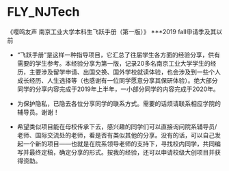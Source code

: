 # FLY_NJTech
《嘤鸣友声   南京工业大学本科生飞跃手册（第一版）》 ***2019 fall申请季及其以前

* “飞跃手册”是这样一种指导项目，它汇总了往届学生各方面的经验分享，供有需要的学生参考。本经验分享为第一版，记录20多名南京工业大学学生的经历，主要涉及留学申请、出国交换、国外学校就读体验，也会涉及到一些个人成长经历、人生选择等（也感谢有一位同学愿意分享其保研体验）。绝大部分同学的分享内容完成于2019年上半年，一小部分同学的内容完成于2020年。 

* 为保护隐私，已隐去各位分享同学的联系方式。需要的话烦请联系相应学院的辅导员。谢谢！

* 希望类似项目能在母校传承下去，感兴趣的同学们可以直接询问院系辅导员/老师、国际交流处的老师，看是否有类似其他的分享。没有的话，可以自己发起一个新的项目——也就是在院系领导老师的支持下，寻找校内同学，共同编写并最终定稿，确定分享的形式。按我的经验，还可以申请校级大创项目并获得资助。
